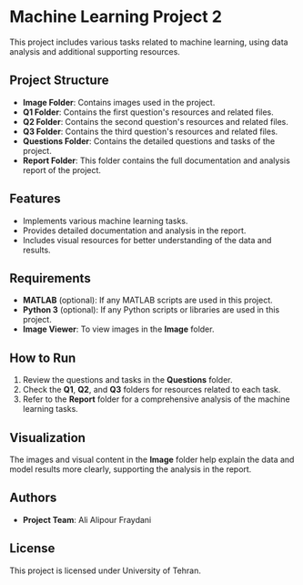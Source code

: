 
# Machine Learning Project 2

This project includes various tasks related to machine learning, using data analysis and additional supporting resources.

## Project Structure
- **Image Folder**: Contains images used in the project.
- **Q1 Folder**: Contains the first question's resources and related files.
- **Q2 Folder**: Contains the second question's resources and related files.
- **Q3 Folder**: Contains the third question's resources and related files.
- **Questions Folder**: Contains the detailed questions and tasks of the project.
- **Report Folder**: This folder contains the full documentation and analysis report of the project.

## Features
- Implements various machine learning tasks.
- Provides detailed documentation and analysis in the report.
- Includes visual resources for better understanding of the data and results.

## Requirements
- **MATLAB** (optional): If any MATLAB scripts are used in this project.
- **Python 3** (optional): If any Python scripts or libraries are used in this project.
- **Image Viewer**: To view images in the **Image** folder.

## How to Run
1. Review the questions and tasks in the **Questions** folder.
2. Check the **Q1**, **Q2**, and **Q3** folders for resources related to each task.
3. Refer to the **Report** folder for a comprehensive analysis of the machine learning tasks.

## Visualization
The images and visual content in the **Image** folder help explain the data and model results more clearly, supporting the analysis in the report.

## Authors
- **Project Team**: Ali Alipour Fraydani

## License
This project is licensed under University of Tehran.
